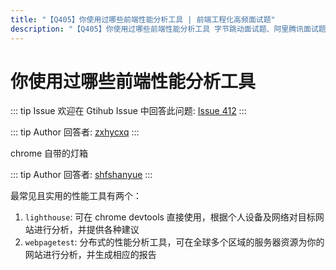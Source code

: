 ```yaml
---
title: "【Q405】你使用过哪些前端性能分析工具 | 前端工程化高频面试题"
description: "【Q405】你使用过哪些前端性能分析工具 字节跳动面试题、阿里腾讯面试题、美团小米面试题。"
---
```


# 你使用过哪些前端性能分析工具

::: tip Issue
欢迎在 Gtihub Issue 中回答此问题: [Issue 412](https://github.com/shfshanyue/Daily-Question/issues/412)
:::

::: tip Author
回答者: [zxhycxq](https://github.com/zxhycxq)
:::

chrome 自带的灯箱

::: tip Author
回答者: [shfshanyue](https://github.com/shfshanyue)
:::

最常见且实用的性能工具有两个：

1. `lighthouse`: 可在 chrome devtools 直接使用，根据个人设备及网络对目标网站进行分析，并提供各种建议
1. `webpagetest`: 分布式的性能分析工具，可在全球多个区域的服务器资源为你的网站进行分析，并生成相应的报告
